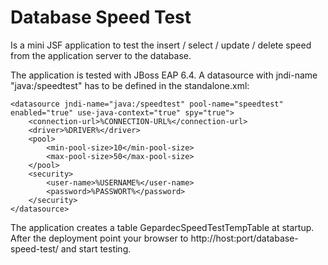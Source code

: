 # Database Speed Test
Is a mini JSF application to test the insert / select / update / delete speed from the application server to the database.

The application is tested with JBoss EAP 6.4.
A datasource with jndi-name "java:/speedtest" has to be defined in the standalone.xml:

    <datasource jndi-name="java:/speedtest" pool-name="speedtest" enabled="true" use-java-context="true" spy="true">
		<connection-url>%CONNECTION-URL%</connection-url>
		<driver>%DRIVER%</driver>
		<pool>
			<min-pool-size>10</min-pool-size>
			<max-pool-size>50</max-pool-size>
		</pool>
		<security>
			<user-name>%USERNAME%</user-name>
			<password>%PASSWORT%</password>
		</security>
    </datasource>

The application creates a table GepardecSpeedTestTempTable at startup.
After the deployment point your browser to http://host:port/database-speed-test/ and start testing.
